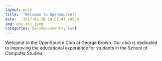 ```yaml
---
layout: post
title:  "Welcome to OpenSource!"
date:   2017-01-20 10:51:47 +0530
img: gbc-stj.jpeg
categories: [announcements, two]
---
```

Welcome to the OpenSource Club at George Brown. Our club is dedicated to improving the educational experience for students in the School of Computer Studies.

<!-- Check out the [Jekyll docs][jekyll-docs] for more info on how to get the most out of Jekyll. File all bugs/feature requests at [Jekyll’s GitHub repo][jekyll-gh]. If you have questions, you can ask them on [Jekyll Talk][jekyll-talk].

[jekyll-docs]: http://jekyllrb.com/docs/home
[jekyll-gh]:   https://github.com/jekyll/jekyll
[jekyll-talk]: https://talk.jekyllrb.com/ -->
